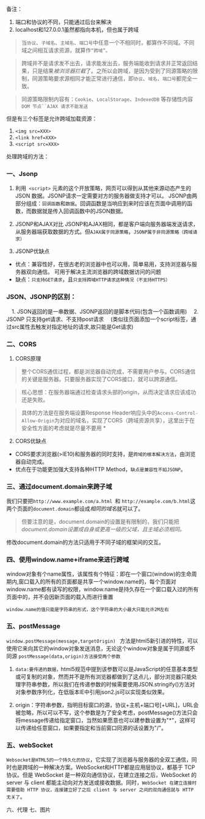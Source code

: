 
备注： 
1. 端口和协议的不同，只能通过后台来解决 
2. localhost和127.0.0.1虽然都指向本机，但也属于跨域

> 当`协议`、`子域名`、`主域名`、`端口号`中任意一个不相同时，都算作不同域。不同域之间相互请求资源，就算作`“跨域”。`

> 跨域并不是请求发不出去，请求能发出去，服务端能收到请求并正常返回结果，只是结果*被浏览器拦截*了。之所以会跨域，是因为受到了同源策略的限制，同源策略要求源相同才能正常进行通信，即`协议`、`域名`、`端口号`都完全一致。

> 同源策略限制内容有：`Cookie`、`LocalStorage`、`IndexedDB` 等存储性内容`DOM 节点``AJAX 请求不能发送`

但是有三个标签是允许跨域加载资源：
1. `<img src=XXX> `
2. `<link href=XXX> `
3. `<script src=XXX>`

处理跨域的方法：

### 一、Jsonp
1. 利用` <script>` 元素的这个开放策略，网页可以得到从其他来源动态产生的 JSON 数据。JSONP请求一定需要对方的服务器做支持才可以。
JSONP由两部分组成：`回调函数`和`数据`。回调函数是当响应到来时应该在页面中调用的函数，而数据就是传入回调函数中的JSON数据。


2. JSONP和AJAX对比
JSONP和AJAX相同，都是客户端向服务器端发送请求，从服务器端获取数据的方式。但`AJAX属于同源策略`，`JSONP属于非同源策略（跨域请求）`

3. JSONP优缺点
- 优点：兼容性好，在很古老的浏览器中也可以用，简单易用，支持浏览器与服务器双向通信。 可用于解决主流浏览器的跨域数据访问的问题
- 缺点：`只支持GET请求`，且`只支持跨域HTTP请求这种情况（不支持HTTPS）`


### JSON、JSONP的区别： 
　1. JSON返回的是一串数据、JSONP返回的是脚本代码(包含一个函数调用) 
　2. JSONP 只支持get请求、不支持post请求 
　(类似往页面添加一个script标签，通过src属性去触发对指定地址的请求,故只能是Get请求)

### 二、CORS
1. CORS原理
> 整个CORS通信过程，都是浏览器自动完成，不需要用户参与。CORS通信的关键是服务器。只要服务器实现了CORS接口，就可以跨源通信。

> 核心思想：在服务器端通过检查请求头部的origin，从而决定请求应该成功还是失败。

> 具体的方法是在服务端设置Response Header响应头中的`Access-Control-Allow-Origin`为对应的域名，实现了CORS（跨域资源共享），这里出于在安全性方面的考虑就是尽量不要用 *

2. CORS优缺点
- CORS要求浏览器(>IE10)和服务器的同时支持，是`跨域的根本解决方法`，由浏览器自动完成。
- 优点在于功能更加强大支持各种HTTP Method，`缺点是兼容性不如JSONP`。

### 三、通过document.domain来跨子域
我们只要把`http://www.example.com/a.html `和 `http://example.com/b.html`这两个页面的`document.domain`都设成*相同的域名*就可以了。
> 但要注意的是，document.domain的设置是有限制的，我们只能把*document.domain设置成自身或更高一级的父域，且主域必须相同。*

修改document.domain的方法只适用于不同子域的框架间的交互。

### 四、使用window.name+iframe来进行跨域
window对象有个name属性，该属性有个特征：即在一个窗口(window)的生命周期内,窗口载入的所有的页面都是共享一个window.name的，每个页面对window.name都有读写的权限，window.name是持久存在一个窗口载入过的所有页面中的，并不会因新页面的载入而进行重置

`window.name的值只能是字符串的形式，这个字符串的大小最大只能允许2M左右`

### 五、postMessage
`window.postMessage(message,targetOrigin) ` 方法是html5新引进的特性，可以使用它来向其它的window对象发送消息，无论这个window对象是属于同源或不同源
`postMessage(data,origin)方法接受两个参数`

1. `data:要传递的数据，`html5规范中提到该参数可以是JavaScript的任意基本类型或可复制的对象，然而并不是所有浏览器都做到了这点儿，部分浏览器只能处理字符串参数，所以我们在传递参数的时候需要使用JSON.stringify()方法对对象参数序列化，在低版本IE中引用json2.js可以实现类似效果。

2. origin：字符串参数，指明目标窗口的源，协议+主机+端口号[+URL]，URL会被忽略，所以可以不写，这个参数是为了安全考虑，postMessage()方法只会将message传递给指定窗口，当然如果愿意也可以建参数设置为"*"，这样可以传递给任意窗口，如果要指定和当前窗口同源的话设置为"/"。

### 五、webSocket
`Websocket是HTML5的一个持久化的协议`，它实现了浏览器与服务器的全双工通信，同时也是跨域的一种解决方案。WebSocket和HTTP都是应用层协议，都基于 TCP 协议。但是 WebSocket 是一种双向通信协议，在建立连接之后，WebSocket 的 server 与 client 都能主动向对方发送或接收数据。同时，`WebSocket 在建立连接时需要借助 HTTP 协议，连接建立好了之后 client 与 server 之间的双向通信就与 HTTP 无关了`。

六、代理
七、图片
